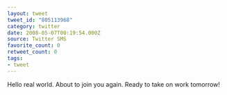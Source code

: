 ```yaml
---
layout: tweet
tweet_id: "805113968"
category: twitter
date: 2008-05-07T00:19:54.000Z
source: Twitter SMS
favorite_count: 0
retweet_count: 0
tags:
- tweet
---
```


Hello real world. About to join you again. Ready to take on work tomorrow!
